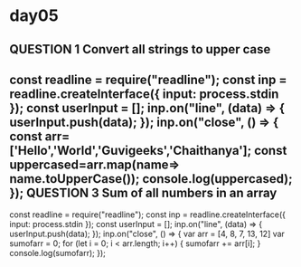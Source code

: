 # day05
QUESTION 1
Convert all strings to upper case
----
const readline = require("readline");
const inp = readline.createInterface({
  input: process.stdin
});
const userInput = [];
inp.on("line", (data) => {
  userInput.push(data);
});
inp.on("close", () => {
   const arr=['Hello','World','Guvigeeks','Chaithanya'];
   const uppercased=arr.map(name=> name.toUpperCase());
   console.log(uppercased);
});
QUESTION 3
Sum of all numbers in an array
----
const readline = require("readline");
const inp = readline.createInterface({
  input: process.stdin
});
const userInput = [];
inp.on("line", (data) => {
  userInput.push(data);
});
inp.on("close", () => {
    var arr = [4, 8, 7, 13, 12]
    var sumofarr = 0;
    for (let i = 0; i < arr.length; i++) {
        sumofarr += arr[i];
    }
    console.log(sumofarr);
});
